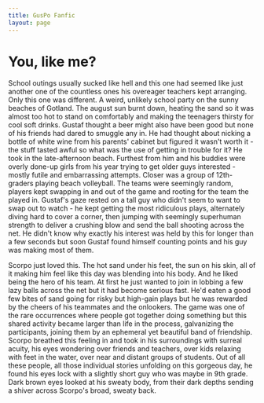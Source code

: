 ```yaml
---
title: GusPo Fanfic
layout: page
---
```


# You, like me?

School outings usually sucked like hell and this one had seemed like just another one of the countless ones his overeager teachers kept arranging. Only this one was different. A weird, unlikely school party on the sunny beaches of Gotland. The august sun burnt down, heating the sand so it was almost too hot to stand on comfortably and making the teenagers thirsty for cool soft drinks. Gustaf thought a beer might also have been good but none of his friends had dared to smuggle any in.  He had thought about nicking a bottle of white wine from his parents' cabinet but figured it wasn't worth it - the stuff tasted awful so what was the use of getting in trouble for it? He took in the late-afternoon beach. Furthest from him and his buddies were overly done-up girls from his year trying to get older guys interested - mostly futile and embarrassing attempts. Closer was a group of 12th-graders playing beach volleyball. The teams were seemingly random, players kept swapping in and out of the game and rooting for the team the played in. Gustaf's gaze rested on a tall guy who didn't seem to want to swap out to watch - he kept getting the most ridiculous plays, alternately diving hard to cover a corner, then jumping with seemingly superhuman strength to deliver a crushing blow and send the ball shooting across the net. He didn't know why exactly his interest was held by this for longer than a few seconds but soon Gustaf found himself counting points and his guy was making most of them. 

Scorpo just loved this. The hot sand under his feet, the sun on his skin, all of it making him feel like this day was blending into his body. And he liked being the hero of his team. At first he just wanted to join in lobbing a few lazy balls across the net but it had become serious fast. He'd eaten a good few bites of sand going for risky but high-gain plays but he was rewarded by the cheers of his teammates and the onlookers. The game was one of the rare occurrences where people got together doing something but this shared activity became larger than life in the process, galvanizing the participants, joining them by an ephemeral yet beautiful band of friendship. Scorpo breathed this feeling in and took in his surroundings with surreal acuity, his eyes wondering over friends and teachers, over kids relaxing with feet in the water, over near and distant groups of students. Out of all these people, all those individual stories unfolding on this gorgeous day, he found his eyes lock with a slightly short guy who was maybe in 9th grade. Dark brown eyes looked at his sweaty body, from their dark depths sending a shiver across Scorpo's broad, sweaty back.

